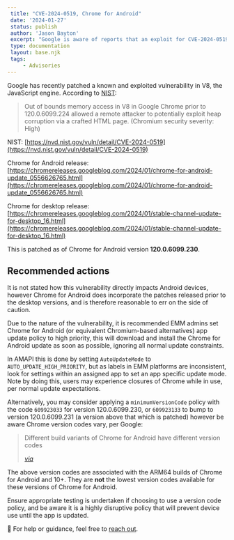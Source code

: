 ```yaml
---
 title: "CVE-2024-0519, Chrome for Android"
 date: '2024-01-27'
 status: publish
 author: 'Jason Bayton'
 excerpt: "Google is aware of reports that an exploit for CVE-2024-0519 exists in the wild."
 type: documentation
 layout: base.njk
 tags:
     - Advisories
---
```

Google has recently patched a known and exploited vulnerability in V8, the JavaScript engine. According to [NIST](https://nvd.nist.gov/vuln/detail/CVE-2024-0519):

> Out of bounds memory access in V8 in Google Chrome prior to 120.0.6099.224 allowed a remote attacker to potentially exploit heap corruption via a crafted HTML page. (Chromium security severity: High)

NIST: [https://nvd.nist.gov/vuln/detail/CVE-2024-0519](https://nvd.nist.gov/vuln/detail/CVE-2024-0519)

Chrome for Android release:
[https://chromereleases.googleblog.com/2024/01/chrome-for-android-update_0556626765.html](https://chromereleases.googleblog.com/2024/01/chrome-for-android-update_0556626765.html)

Chrome for desktop release:
[https://chromereleases.googleblog.com/2024/01/stable-channel-update-for-desktop_16.html](https://chromereleases.googleblog.com/2024/01/stable-channel-update-for-desktop_16.html)

This is patched as of Chrome for Android version **120.0.6099.230**.

## Recommended actions

It is not stated how this vulnerability directly impacts Android devices, however Chrome for Android does incorporate the patches released prior to the desktop versions, and is therefore reasonable to err on the side of caution.

Due to the nature of the vulnerability, it is recommended EMM admins set Chrome for Android (or equivalent Chromium-based alternatives) app update policy to high priority, this will download and install the Chrome for Android update as soon as possible, ignoring all normal update constraints.

In AMAPI this is done by setting `AutoUpdateMode` to `AUTO_UPDATE_HIGH_PRIORITY`, but as labels in EMM platforms are inconsistent, look for settings within an assigned app to set an app specific update mode. Note by doing this, users may experience closures of Chrome while in use, per normal update expectations.

Alternatively, you may consider applying a `minimumVersionCode` policy with the code `609923033` for version 120.0.6099.230, or `609923133` to bump to version 120.0.6099.231 (a version above that which is patched) however be aware Chrome version codes vary, per Google:

> Different build variants of Chrome for Android have different version codes
>
> _[via](https://chromium.googlesource.com/chromium/src/+/master/build/util/android_chrome_version.py)_

The above version codes are associated with the ARM64 builds of Chrome for Android and 10+. They are **not** the lowest version codes available for these versions of Chrome for Android.

Ensure appropriate testing is undertaken if choosing to use a version code policy, and be aware it is a highly disruptive policy that will prevent device use until the app is updated.

🛟 For help or guidance, feel free to [reach out](/support/).